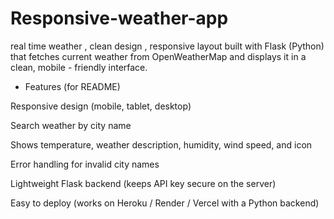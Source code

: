 # Responsive-weather-app
real time weather , clean design , responsive layout built with Flask (Python) that fetches current weather from OpenWeatherMap and displays it in a clean, mobile - friendly interface.

* Features (for README)

Responsive design (mobile, tablet, desktop)

Search weather by city name

Shows temperature, weather description, humidity, wind speed, and icon

Error handling for invalid city names

Lightweight Flask backend (keeps API key secure on the server)

Easy to deploy (works on Heroku / Render / Vercel with a Python backend)
